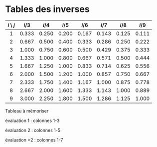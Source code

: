 # Tables des inverses

| $i \setminus j$ | $i$/3 | $i$/4 | $i$/5 | $i$/6 | $i$/7 | $i$/8 | $i$/9 |
|:-------------------:|:---------:|:---------:|:---------:|:---------:|:---------:|:---------:|:---------:|
|          1          |   0.333   |   0.250   |   0.200   |   0.167   |   0.143   |   0.125   |   0.111   |
|          2          |   0.667   |   0.500   |   0.400   |   0.333   |   0.286   |   0.250   |   0.222   |
|          3          |   1.000   |   0.750   |   0.600   |   0.500   |   0.429   |   0.375   |   0.333   |
|          4          |   1.333   |   1.000   |   0.800   |   0.667   |   0.571   |   0.500   |   0.444   |
|          5          |   1.667   |   1.250   |   1.000   |   0.833   |   0.714   |   0.625   |   0.556   |
|          6          |   2.000   |   1.500   |   1.200   |   1.000   |   0.857   |   0.750   |   0.667   |
|          7          |   2.333   |   1.750   |   1.400   |   1.167   |   1.000   |   0.875   |   0.778   |
|          8          |   2.667   |   2.000   |   1.600   |   1.333   |   1.143   |   1.000   |   0.889   |
|          9          |   3.000   |   2.250   |   1.800   |   1.500   |   1.286   |   1.125   |   1.000   |

Tableau à mémoriser

évaluation 1 : colonnes 1-3

évaluation 2 : colonnes 1-5

évaluation >2 : colonnes 1-7
